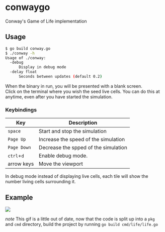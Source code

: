 # conwaygo

Conway's Game of Life implementation

## Usage
```bash
$ go build conway.go
$ ./conway -h
Usage of ./conway:
  -debug
      Display in debug mode
  -delay float
      Seconds between updates (default 0.2)
```

When the binary in run, you will be presented with a blank screen.  
Click on the terminal where you wish the seed live cells. You can do this at anytime, even after you have started the simulation.


### Keybindings
| Key         | Description                          |
| ----------- | ------------------------------------ |
| `space`     | Start and stop the simulation        |
| `Page Up`   | Increase the speed of the simulation |
| `Page Down` | Decrease the spped of the simulation |
| `ctrl`+`d`  | Enable debug mode.                   |
| arrow keys  | Move the viewport                    | 

In debug mode instead of displaying live cells, each tile will show the number living cells surrounding it.

## Example
![](resources/conway.gif)

*note* This gif is a little out of date, now that the code is split up into a `pkg` and `cmd` directory, build the project by running `go build cmd/life/life.go`
